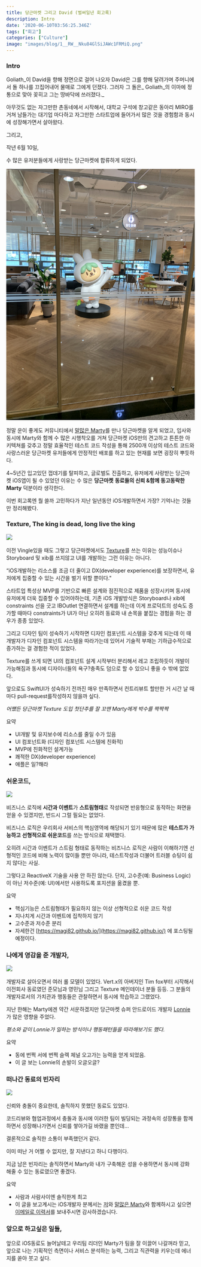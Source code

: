 ```yaml
---
title: 당근마켓 그리고 David (벌써일년 회고록)
description: Intro
date: '2020-06-10T03:56:25.346Z'
tags: ["회고"]
categories: ["Culture"]
image: "images/blog/1__RW__Nku84GlSiJAWc1FRMiQ.png"
---
```


### Intro

Goliath_이 David을 향해 정면으로 걸어 나오자 David은 그를 향해 달려가며 주머니에서 돌 하나를 끄집어내어 물매로 그에게 던졌다. 그러자 그 돌은_ Goliath_의 이마에 정통으로 맞아 꽂히고 그는 땅바닥에 쓰러졌다._

아무것도 없는 자그만한 촌동네에서 시작해서, 대학교 구석에 창고같은 동아리 MIRO를 거쳐 남들가는 대기업 마다하고 자그만한 스타트업에 들어가서 많은 것을 경험함과 동시에 성장해가면서 살아왔다.

그리고,

작년 6월 10일,

수 많은 유저분들에게 사랑받는 당근마켓에 합류하게 되었다.

![](/images/blog/1__RW__Nku84GlSiJAWc1FRMiQ.png)

정말 운이 좋게도 커뮤니티에서 [말많은 Marty](https://github.com/magi82)를 만나 당근마켓을 알게 되었고, 입사와 동시에 Marty와 함께 수 많은 시행착오를 거쳐 당근마켓 iOS만의 견고하고 튼튼한 아키텍쳐를 갖추고 정말 효율적인 테스트 코드 작성을 통해 2500개 이상의 테스트 코드와 사랑스러운 당근마켓 유저들에게 안정적인 배포를 하고 있는 현재를 보면 굉장히 뿌듯하다.

4~5년간 입고있던 껍데기를 탈피하고, 글로벌도 진출하고, 유저에게 사랑받는 당근마켓 iOS앱이 될 수 있었던 이유는 수 많은 **당근마켓** **동료들의 신뢰 &함께 동고동락한 Marty** 덕분이라 생각한다.

이번 회고록엔 뭘 쓸까 고민하다가 지난 일년동안 iOS개발하면서 가장? 기억나는 것들만 정리해봤다.

### Texture, The king is dead, long live the king

![](/images/blog/0__758P7S__ic959P71I.jpg)

이전 Vingle있을 때도 그렇고 당근마켓에서도 [Texture](https://texture-kr.gitbook.io/wiki/)를 쓰는 이유는 성능이슈나 Storyboard 및 xib를 쓰지않고 UI를 개발하는 그런 이유는 아니다.

“iOS개발하는 리소스를 조금 더 줄이고 DX(developer experience)를 보장하면서, 유저에게 집중할 수 있는 시간을 벌기 위할 뿐이다."

스타트업 특성상 MVP를 기반으로 빠른 설계와 점진적으로 제품을 성장시키며 동시에 유저에게 더욱 집중할 수 있어야하는데, 기존 iOS 개발방식은 Storyboard나 xib에 constraints 선을 긋고 IBOutlet 연결하면서 설계를 하는데 이게 프로덕트의 성숙도 증가할 때마다 constraints가 UI가 아닌 오히려 동료와 내 손목을 붙잡는 경험을 하는 경우가 종종 있었다.

그리고 디자인 팀이 성숙하기 시작하면 디자인 컴포넌트 시스템을 갖추게 되는데 이 때 개발자가 디자인 컴포넌트 시스템을 따라가는데 있어서 기술적 부채는 기하급수적으로 증가하는 걸 경험한 적이 있었다.

Texture를 쓰게 되면 UI의 컴포넌트 설계 시작부터 분리해서 레고 조립하듯이 개발이 가능해짐과 동시에 디자이너들의 욕구?충족도 덤으로 할 수 있으니 좋을 수 밖에 없었다.

앞으로도 SwiftUI가 성숙하기 전까진 매우 만족하면서 컨트리뷰트 할만한 거 시간 날 때마다 pull-request를작성하지 않을까 싶다.

_어쨌든 당근마켓 Texture 도입 첫단추를 잘 꼬맨 Marty에게 박수를 짝짝짝_

요약

*   UI개발 및 유지보수에 리소스를 줄일 수가 있음
*   UI 컴포넌트화 (디자인 컴포넌트 시스템에 친화적)
*   MVP에 친화적인 설계가능
*   쾌적한 DX(developer experience)
*   애플은 일?해라

### 쉬운코드,

![](/images/blog/1__qXdVmdp3z__z9it__VU6XNBQ.png)

비즈니스 로직에 **시간과 이벤트**가 **스트림형태**로 작성되면 반응형으로 동작하는 화면을 얻을 수 있겠지만, 반드시 그럴 필요는 없었다.

비즈니스 로직은 우리회사 서비스의 핵심영역에 해당되기 있기 때문에 많은 **테스트가 가능하고** **선형적으로 쉬운코드**를 쓰는 방식으로 채택했다.

오히려 시간과 이벤트가 스트림 형태로 동작하는 비즈니스 로직은 사람이 이해하기엔 선형적인 코드에 비해 노력이 많이들 뿐만 아니라, 테스트작성과 더불어 트러블 슈팅이 쉽지 않다는 사실.

그렇다고 ReactiveX 기술을 사용 안 하진 않는다. 단지, 고수준(예: Business Logic)이 아닌 저수준(예: UI)에서만 사용하도록 포지션을 옮겼을 뿐.

요약

*   핵심기능은 스트림형태가 필요하지 않는 이상 선형적으로 쉬운 코드 작성
*   지나치게 시간과 이벤트에 집착하지 않기
*   고수준과 저수준 분리
*   자세한건 [https://magi82.github.io/](https://magi82.github.io/) 에 포스팅될 예정이다.

### 나에게 영감을 준 개발자,

![](/images/blog/0__bKY7tjg__Bja6tSdE.png)

개발자로 살아오면서 여러 롤 모델이 있었다. Vert.x의 아버지인 Tim fox부터 시작해서 이전회사 동료였던 준모님과 영민님 그리고 Texture 메인테이너 분들 등등. 그 분들의 개발자로서의 가치관과 행동들은 관찰하면서 동시에 학습하고 그랬었다.

지난 한해는 Marty에겐 약간 서운하겠지만 당근마켓 슈퍼 안드로이드 개발자 [Lonnie](https://medium.com/@jungil.han/%EA%B4%9C%EC%B0%AE%EC%9D%80-%EA%B0%9C%EB%B0%9C%EC%9E%90-%EB%90%98%EA%B8%B0-%ED%81%B4%EB%A6%B0-%EC%BD%94%EB%8D%94%EB%A5%BC-%EC%9D%BD%EA%B3%A0-c8bcf91c2c76)가 많은 영향을 주었다.

_평소와 같이 Lonnie가 일하는 방식이나 행동패턴들을 따라해보기도 했다._

요약

*   동에 번쩍 서에 번쩍 슬렉 체널 오고가는 능력을 얻게 되었음.
*   이 글 보는 Lonnie의 손발이 오글오글?

### 떠나간 동료의 빈자리

![](/images/blog/0__ZiNyuMya9RwmXWDt.jpg)

신뢰와 충돌이 중요한데, 솔직하지 못했던 동료도 있었다.

코드리뷰와 협업과정에서 충돌과 동시에 이러한 팀이 빌딩되는 과정속의 성장통을 함께 하면서 성장해나가면서 신뢰를 쌓아가길 바랬을 뿐인데…

결론적으로 솔직한 소통이 부족했던거 같다.

이미 떠난 거 어쩔 수 없지만, 잘 지낸다고 하니 다행이다.

지금 남은 빈자리는 솔직하면서 Marty와 내가 구축해온 성을 수용하면서 동시에 강화 해줄 수 있는 동료였으면 좋겠다.

요약

*   사람과 사람사이엔 솔직한게 최고
*   이 글을 보고계시는 iOS개발자 분께서는 [저](https://github.com/GeekTree0101)와 [말많은 Marty](https://github.com/magi82)와 함께하시고 싶으면 [이메일로 이력서](https://www.notion.so/daangn/2c789a2c7b1a4cfca40b11afba678315)를 보내주시면 감사하겠습니다.

### 앞으로 하고싶은 일들,

앞으로 iOS동료도 늘어날테고 우리팀 리더인 Marty가 팀을 잘 이끌어 나갈꺼라 믿고, 앞으로 나는 기획적인 측면이나 서비스 분석하는 능력, 그리고 직관력을 키우는데 에너지를 쏟아 붓고 싶다.